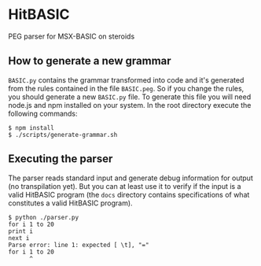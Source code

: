 # HitBASIC
PEG parser for MSX-BASIC on steroids

How to generate a new grammar
-----------------------------

`BASIC.py` contains the grammar transformed into code and it's generated from the rules contained in the file `BASIC.peg`. So if you change the rules, you should generate a new `BASIC.py` file. To generate this file you will need node.js and npm installed on your system. In the root directory execute the following commands:

```
$ npm install
$ ./scripts/generate-grammar.sh
```

Executing the parser
--------------------

The parser reads standard input and generate debug information for output (no transpilation yet). But you can at least use it to verify if the input is a valid HitBASIC program (the `docs` directory contains specifications of what constitutes a valid HitBASIC program).

```
$ python ./parser.py
for i 1 to 20
print i
next i
Parse error: line 1: expected [ \t], "="
for i 1 to 20
      ^
```
